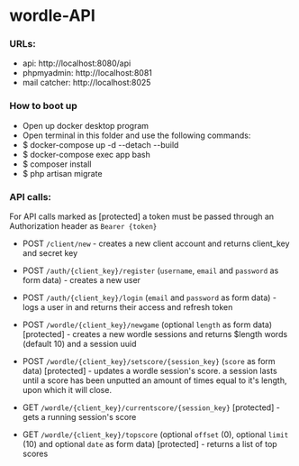 # wordle-API

### URLs:
- api: http://localhost:8080/api
- phpmyadmin: http://localhost:8081
- mail catcher: http://localhost:8025

### How to boot up
- Open up docker desktop program
- Open terminal in this folder and use the following commands:
- $ docker-compose up -d --detach --build
- $ docker-compose exec app bash
- $ composer install
- $ php artisan migrate

### API calls:

For API calls marked as [protected] a token must be passed through an Authorization header as ``Bearer {token}``

- POST ``/client/new`` - creates a new client account and returns client_key and secret key

- POST ``/auth/{client_key}/register`` (``username``, ``email`` and ``password`` as form data) - creates a new user
- POST ``/auth/{client_key}/login`` (``email`` and ``password`` as form data) - logs a user in and returns their access and refresh token

- POST ``/wordle/{client_key}/newgame`` (optional ``length`` as form data) [protected] - creates a new wordle sessions and returns $length words (default 10) and a session uuid
- POST ``/wordle/{client_key}/setscore/{session_key}`` (``score`` as form data) [protected] - updates a wordle session's score. a session lasts until a score has been unputted an amount of times equal to it's length, upon which it will close. 
- GET ``/wordle/{client_key}/currentscore/{session_key}`` [protected] - gets a running session's score
- GET ``/wordle/{client_key}/topscore`` (optional ``offset`` (0), optional ``limit`` (10) and optional ``date`` as form data) [protected] - returns a list of top scores
